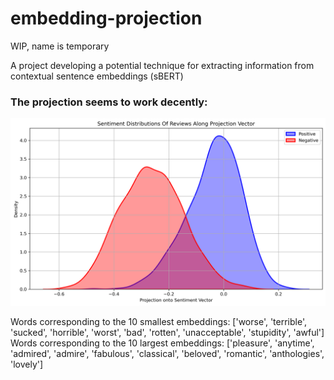# embedding-projection
WIP, name is temporary

A project developing a potential technique for extracting information from contextual sentence embeddings (sBERT) 


### The projection seems to work decently:
![Projection of Reviews onto Sentiment Vector](./img/sentiment_distributions.png)



Words corresponding to the 10 smallest embeddings:
['worse', 'terrible', 'sucked', 'horrible', 'worst', 'bad', 'rotten', 'unacceptable', 'stupidity', 'awful']
Words corresponding to the 10 largest embeddings:
['pleasure', 'anytime', 'admired', 'admire', 'fabulous', 'classical', 'beloved', 'romantic', 'anthologies', 'lovely']



